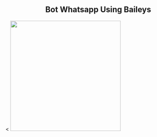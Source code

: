 <!-- # KenzBotBaileys -->
<h2 align="center"> Bot Whatsapp Using Baileys </h2>
<div>
  <
  <img width = "300" src="https://i.pinimg.com/564x/6a/45/23/6a4523e42b7fd0d8f2f244798c00c39e.jpg"> </div>
